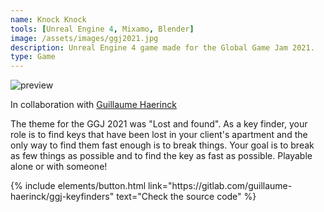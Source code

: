 ```yaml
---
name: Knock Knock
tools: [Unreal Engine 4, Mixamo, Blender]
image: /assets/images/ggj2021.jpg
description: Unreal Engine 4 game made for the Global Game Jam 2021.
type: Game
---
```


![preview](https://www.sketchappsources.com/resources/source-image/we-were-soldiers-landing-page-dbruggisser.jpg)

<p>In collaboration with <a href="https://github.com/guillaume-haerinck" target="_blank">Guillaume Haerinck</a></p>

<p> The theme for the GGJ 2021 was "Lost and found". As a key finder, your role is to find keys that have been lost in your client's apartment and the only way to find them fast enough is to break things. Your goal is to break as few things as possible and to find the key as fast as possible. Playable alone or with someone!</p>

<p class="text-center">
{% include elements/button.html link="https://gitlab.com/guillaume-haerinck/ggj-keyfinders" text="Check the source code" %}
</p>